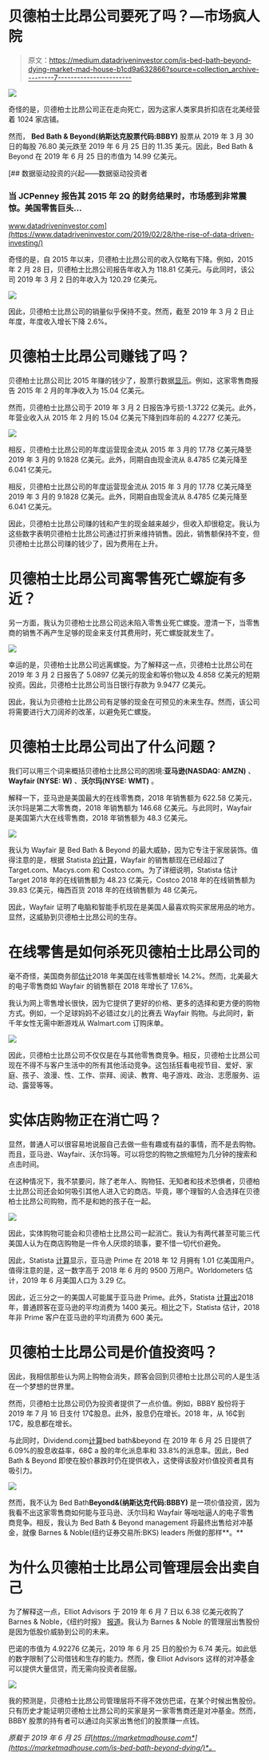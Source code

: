 # 贝德柏士比昂公司要死了吗？—市场疯人院

> 原文：<https://medium.datadriveninvestor.com/is-bed-bath-beyond-dying-market-mad-house-b1cd9a632866?source=collection_archive---------7----------------------->

[![](img/04acca8fbfe902387c23535357270652.png)](http://www.track.datadriveninvestor.com/1B9E)

奇怪的是，贝德柏士比昂公司正在走向死亡，因为这家人类家具折扣店在北美经营着 1024 家店铺。

然而， **Bed Bath & Beyond(纳斯达克股票代码:BBBY)** 股票从 2019 年 3 月 30 日的每股 76.80 美元跌至 2019 年 6 月 25 日的 11.35 美元。因此，Bed Bath & Beyond 在 2019 年 6 月 25 日的市值为 14.99 亿美元。

[](https://www.datadriveninvestor.com/2019/02/28/the-rise-of-data-driven-investing/) [## 数据驱动投资的兴起——数据驱动投资者

### 当 JCPenney 报告其 2015 年 2Q 的财务结果时，市场感到非常震惊。美国零售巨头…

www.datadriveninvestor.com](https://www.datadriveninvestor.com/2019/02/28/the-rise-of-data-driven-investing/) 

奇怪的是，自 2015 年以来，贝德柏士比昂公司的收入仅略有下降。例如，2015 年 2 月 28 日，贝德柏士比昂公司报告年收入为 118.81 亿美元。与此同时，该公司 2019 年 3 月 2 日的年收入为 120.29 亿美元。

![](img/bab13d2fb2685101dfac1cf6a29be2a3.png)

因此，贝德柏士比昂公司的销量似乎保持不变。然而，截至 2019 年 3 月 2 日止年度，年度收入增长下降 2.6%。

# 贝德柏士比昂公司赚钱了吗？

贝德柏士比昂公司比 2015 年赚的钱少了，股票行数据[显示](https://stockrow.com/BBBY/financials/income/annual)。例如，这家零售商报告 2015 年 2 月的年净收入为 15.04 亿美元。

然而，贝德柏士比昂公司于 2019 年 3 月 2 日报告净亏损-1.3722 亿美元。此外，年营业收入从 2015 年 2 月的 15.04 亿美元下降到四年前的 4.2277 亿美元。

![](img/9bc127f6ec29bf60dd95c49e5ee914ec.png)

相反，贝德柏士比昂公司的年度运营现金流从 2015 年 3 月的 17.78 亿美元降至 2019 年 3 月的 9.1828 亿美元。此外，同期自由现金流从 8.4785 亿美元降至 6.041 亿美元。

相反，贝德柏士比昂公司的年度运营现金流从 2015 年 3 月的 17.78 亿美元降至 2019 年 3 月的 9.1828 亿美元。此外，同期自由现金流从 8.4785 亿美元降至 6.041 亿美元。

因此，贝德柏士比昂公司赚的钱和产生的现金越来越少，但收入却很稳定。我认为这些数字表明贝德柏士比昂公司通过打折来维持销售。因此，销售额保持不变，但贝德柏士比昂公司赚的钱少了，因为费用在上升。

# 贝德柏士比昂公司离零售死亡螺旋有多近？

另一方面，我认为贝德柏士比昂公司远未陷入零售业死亡螺旋。澄清一下，当零售商的销售不再产生足够的现金来支付其费用时，死亡螺旋就发生了。

![](img/efec28f52ff163330503f224fc14f254.png)

幸运的是，贝德柏士比昂公司远离螺旋。为了解释这一点，贝德柏士比昂公司在 2019 年 3 月 2 日报告了 5.0897 亿美元的现金和等价物以及 4.858 亿美元的短期投资。因此，贝德柏士比昂公司当日银行存款为 9.9477 亿美元。

因此，我认为贝德柏士比昂公司有足够的现金在可预见的未来生存。然而，该公司将需要进行大刀阔斧的改革，以避免死亡螺旋。

# 贝德柏士比昂公司出了什么问题？

我们可以用三个词来概括贝德柏士比昂公司的困境:**亚马逊(NASDAQ: AMZN)** 、 **Wayfair (NYSE: W)** 、**沃尔玛(NYSE: WMT)** 。

解释一下，亚马逊是美国最大的在线零售商，2018 年销售额为 622.58 亿美元，沃尔玛是第二大零售商，2018 年销售额为 146.68 亿美元。与此同时，Wayfair 是美国第六大在线零售商，2018 年销售额为 48.3 亿美元。

![](img/e429e89bc3f3ece3310cce12b81633bb.png)

我认为 Wayfair 是 Bed Bath & Beyond 的最大威胁，因为它专注于家居装饰。值得注意的是，根据 Statista [的计算](https://www.statista.com/statistics/646030/top-online-stores-united-states-revenues/)，Wayfair 的销售额现在已经超过了 Target.com、Macys.com 和 Costco.com。为了详细说明，Statista 估计 Target 2018 年的在线销售额为 48.23 亿美元，Costco 2018 年的在线销售额为 39.83 亿美元，梅西百货 2018 年的在线销售额为 48 亿美元。

因此，Wayfair 证明了电脑和智能手机现在是美国人最喜欢购买家居用品的地方。显然，这威胁到贝德柏士比昂公司的生存。

# 在线零售是如何杀死贝德柏士比昂公司的

毫不奇怪，美国商务部[估计](https://www.digitalcommerce360.com/article/top-1000-online-retailers/)2018 年美国在线零售额增长 14.2%。然而，北美最大的电子零售商如 Wayfair 的销售额在 2018 年增长了 17.6%。

我认为网上零售增长很快，因为它提供了更好的价格、更多的选择和更方便的购物方式。例如，一个足球妈妈不必错过女儿的比赛去 Wayfair 购物。与此同时，新千年女性无需中断游戏从 Walmart.com 订购床单。

![](img/e13fac2e09e0979e4ca451a91c1eaca9.png)

因此，贝德柏士比昂公司不仅仅是在与其他零售商竞争。相反，贝德柏士比昂公司现在不得不与客户生活中的所有其他活动竞争。这包括狂看电视节目、爱好、家庭、孩子、浪漫、性、工作、崇拜、阅读、教育、电子游戏、政治、志愿服务、运动、露营等等。

# 实体店购物正在消亡吗？

显然，普通人可以很容易地说服自己去做一些有趣或有益的事情，而不是去购物。而且，亚马逊、Wayfair、沃尔玛等。可以将您的购物之旅缩短为几分钟的搜索和点击时间。

在这种情况下，我不禁要问，除了老年人、购物狂、无知者和技术恐惧者，贝德柏士比昂公司还会如何吸引其他人进入它的商店。毕竟，哪个理智的人会选择在贝德柏士比昂公司购物，而不是和她的孩子在一起。

![](img/070f2155762ff4f55ce3910e9596e0de.png)

因此，实体购物可能会和贝德柏士比昂公司一起消亡。我认为有两代甚至可能三代美国人认为在商店购物是一件令人厌烦的琐事，要不惜一切代价避免。

因此，Statista [计算](https://www.statista.com/statistics/546894/number-of-amazon-prime-paying-members/)显示，亚马逊 Prime 在 2018 年 12 月拥有 1.01 亿美国用户。值得注意的是，这一数字高于 2018 年 6 月的 9500 万用户。Worldometers 估计，2019 年 6 月美国人口为 3.29 亿。

因此，近三分之一的美国人可能属于亚马逊 Prime。此外，Statista [计算出](https://www.statista.com/statistics/304938/amazon-prime-and-non-prime-members-average-sales-spend/)2018 年，普通顾客在亚马逊的平均消费为 1400 美元。相比之下，Statista 估计，2018 年非 Prime 客户在亚马逊的平均消费为 600 美元。

# 贝德柏士比昂公司是价值投资吗？

因此，我相信那些认为网上购物会消失，顾客会回到贝德柏士比昂公司的人是生活在一个梦想的世界里。

然而，贝德柏士比昂公司仍为投资者提供了一点价值。例如，BBBY 股份将于 2019 年 7 月 16 日支付 17₵股息。此外，股息仍在增长。2018 年，从 16₵到 17₵，股息都在增长。

与此同时，Dividend.com[计算](https://www.dividend.com/dividend-stocks/consumer-goods/home-furnishings-and-fixtures/bbby-bed-bath-and-beyond-inc/)bed bath&beyond 在 2019 年 6 月 25 日提供了 6.09%的股息收益率，68₵ a 股的年化派息率和 33.8%的派息率。因此，Bed Bath & Beyond 即使在股价暴跌时仍在提供收入，这使得该股对价值投资者具有吸引力。

![](img/3af158463430fb6b7cd572e708cb234b.png)

然而，我不认为 Bed Bath**Beyond&(纳斯达克代码:BBBY)** 是一项价值投资，因为我看不出这家零售商如何能与亚马逊、沃尔玛和 Wayfair 等咄咄逼人的电子零售商竞争。相反，我认为 Bed Bath & Beyond management 将最终出售给对冲基金，就像 Barnes & Noble(纽约证券交易所:BKS) leaders 所做的那样**。**

# 为什么贝德柏士比昂公司管理层会出卖自己

为了解释这一点，Elliot Advisors 于 2019 年 6 月 7 日以 6.38 亿美元收购了 Barnes & Noble，《纽约时报》 [报道](https://www.nytimes.com/2019/06/07/books/barnes-noble-sale.html)。我认为 Barnes & Noble 的管理层出售股份是因为低股价威胁到公司的未来。

巴诺的市值为 4.92276 亿美元，2019 年 6 月 25 日的股价为 6.74 美元。如此低的数字限制了公司借钱和生存的能力。然而，像 Elliot Advisors 这样的对冲基金可以提供大量信贷，而无需向投资者屈服。

![](img/18f09d14780bcdf1e6e7acae40702255.png)

我的预测是，贝德柏士比昂公司管理层将不得不效仿巴诺，在某个时候出售股份。只有历史才能证明贝德柏士比昂公司的买家是另一家零售商还是对冲基金。然而，BBBY 股票的持有者可以通过向买家出售他们的股票赚一点钱。

*原载于 2019 年 6 月 25 日*[*https://marketmadhouse.com*](https://marketmadhouse.com/is-bed-bath-beyond-dying/)*。*
